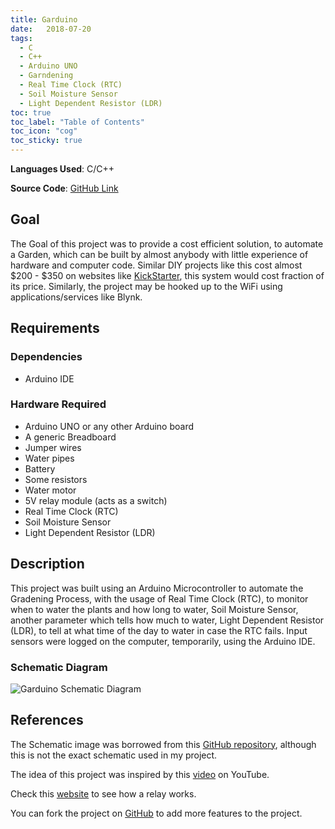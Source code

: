 ```yaml
---
title: Garduino
date:   2018-07-20
tags:
  - C
  - C++
  - Arduino UNO
  - Garndening
  - Real Time Clock (RTC)
  - Soil Moisture Sensor
  - Light Dependent Resistor (LDR) 
toc: true
toc_label: "Table of Contents"
toc_icon: "cog"
toc_sticky: true
---
```


**Languages Used**: C/C++

**Source Code**: [GitHub Link](https://github.com/ShahzaibWaseem/Project-COAL)

## Goal
The Goal of this project was to provide a cost efficient solution, to automate a Garden, which can be built by almost anybody with little experience of hardware and computer code. Similar DIY projects like this cost almost $200 - $350 on websites like [KickStarter](https://www.kickstarter.com/projects/mattiaslepp/the-smart-garden-your-solution-for-better-food), this system would cost fraction of its price. Similarly, the project may be hooked up to the WiFi using applications/services like Blynk.

## Requirements
### Dependencies
- Arduino IDE

### Hardware Required
- Arduino UNO or any other Arduino board
- A generic Breadboard
- Jumper wires
- Water pipes
- Battery
- Some resistors
- Water motor
- 5V relay module (acts as a switch)
- Real Time Clock (RTC)
- Soil Moisture Sensor
- Light Dependent Resistor (LDR)

## Description
This project was built using an Arduino Microcontroller to automate the Gradening Process, with the usage of Real Time Clock (RTC), to monitor when to water the plants and how long to water, Soil Moisture Sensor, another parameter which tells how much to water, Light Dependent Resistor (LDR), to tell at what time of the day to water in case the RTC fails. Input sensors were logged on the computer, temporarily, using the Arduino IDE.

### Schematic Diagram
![Garduino Schematic Diagram](https://camo.githubusercontent.com/0d0ad706e00fdae810f4814c53148a8075e3ddb0/687474703a2f2f692e696d6775722e636f6d2f7a7764694238462e706e67)

## References
The Schematic image was borrowed from this [GitHub repository](https://camo.githubusercontent.com/0d0ad706e00fdae810f4814c53148a8075e3ddb0/687474703a2f2f692e696d6775722e636f6d2f7a7764694238462e706e67), although this is not the exact schematic used in my project.

The idea of this project was inspired by this [video](https://www.youtube.com/watch?v=O_Q1WKCtWiA) on YouTube.

Check this [website](https://arduinogetstarted.com/tutorials/arduino-relay) to see how a relay works.

You can fork the project on [GitHub](https://github.com/ShahzaibWaseem/Project-COAL) to add more features to the project.